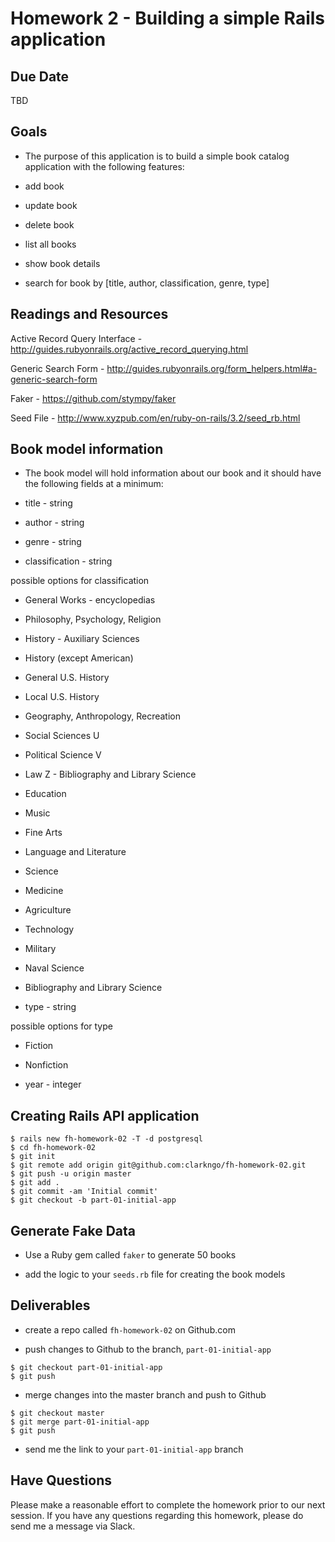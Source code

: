 # Homework 2 - Building a simple Rails application

## Due Date

TBD

## Goals

- The purpose of this application is to build a simple book catalog application
with the following features:

- add book

- update book

- delete book

- list all books

- show book details

- search for book by [title, author, classification, genre, type]

## Readings and Resources

Active Record Query Interface - http://guides.rubyonrails.org/active_record_querying.html

Generic Search Form - http://guides.rubyonrails.org/form_helpers.html#a-generic-search-form

Faker - https://github.com/stympy/faker

Seed File - http://www.xyzpub.com/en/ruby-on-rails/3.2/seed_rb.html

## Book model information

- The book model will hold information about our book and it should have the
following fields at a minimum:

- title - string

- author - string

- genre - string

- classification - string

possible options for classification

- General Works - encyclopedias
- Philosophy, Psychology, Religion
- History - Auxiliary Sciences
- History (except American)
- General U.S. History
- Local U.S. History
- Geography, Anthropology, Recreation
- Social Sciences    U
- Political Science    V
- Law    Z - Bibliography and Library Science
- Education
- Music
- Fine Arts
- Language and Literature
- Science
- Medicine
- Agriculture
- Technology
- Military
- Naval Science
- Bibliography and Library Science

- type - string

possible options for type

- Fiction
- Nonfiction

- year - integer

## Creating Rails API application

```
$ rails new fh-homework-02 -T -d postgresql
$ cd fh-homework-02
$ git init
$ git remote add origin git@github.com:clarkngo/fh-homework-02.git
$ git push -u origin master
$ git add .
$ git commit -am 'Initial commit'
$ git checkout -b part-01-initial-app
```

## Generate Fake Data

- Use a Ruby gem called `faker` to generate 50 books

- add the logic to your `seeds.rb` file for creating the book models

## Deliverables

- create a repo called `fh-homework-02` on Github.com

- push changes to Github to the branch, `part-01-initial-app`

```
$ git checkout part-01-initial-app
$ git push
```

- merge changes into the master branch and push to Github

```
$ git checkout master
$ git merge part-01-initial-app
$ git push
```

- send me the link to your `part-01-initial-app` branch

## Have Questions

Please make a reasonable effort to complete the homework prior to our next session.  If you have any questions regarding this homework, please do send me a message via Slack.
